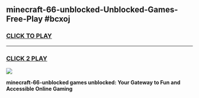 
## minecraft-66-unblocked-Unblocked-Games-Free-Play #bcxoj
<h3>
<a href="https://us.freeplayer.one?title=minecraft-66-unblocked&ref=9M">CLICK TO PLAY</a></h3>
<hr>

<h3>
<a href="https://us.freeplayer.one?title=minecraft-66-unblocked&ref=9M">CLICK 2 PLAY</a>
  
</h3>

<a href="https://us.freeplayer.one?title=minecraft-66-unblocked&ref=9M"><img src="https://clearcache.store/games.png"></a>


**minecraft-66-unblocked games unblocked: Your Gateway to Fun and Accessible Online Gaming**
